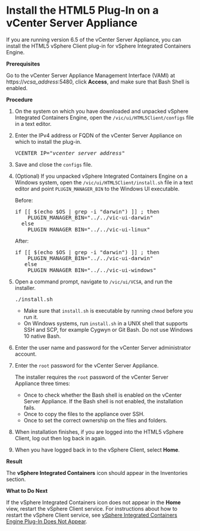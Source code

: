 # Install the HTML5 Plug-In on a vCenter Server Appliance #

If you are running version 6.5 of the vCenter Server Appliance, you can install the HTML5 vSphere Client plug-in for vSphere Integrated Containers Engine.

**Prerequisites**

Go to the vCenter Server Appliance Management Interface (VAMI) at https://<i>vcsa_address</i>:5480, click **Access**, and make sure that Bash Shell is enabled.

**Procedure**

1. On the system on which you have downloaded and unpacked vSphere Integrated Containers Engine, open the `/vic/ui/HTML5Client/configs` file in a text editor.
4. Enter the IPv4 address or FQDN of the vCenter Server Appliance on which to install the plug-in. <pre>VCENTER_IP="<i>vcenter_server_address</i>"</pre>
6. Save and close the `configs` file.
7. (Optional) If you unpacked vSphere Integrated Containers Engine on a Windows system, open  the `/vic/ui/HTML5Client/install.sh` file in a text editor and point `PLUGIN_MANAGER_BIN` to the Windows UI executable.

   Before:
     <pre>if [[ $(echo $OS | grep -i "darwin") ]] ; then
       PLUGIN_MANAGER_BIN="../../vic-ui-darwin"
     else
       PLUGIN_MANAGER_BIN="../../vic-ui-linux"</pre>
   After:
      <pre>if [[ $(echo $OS | grep -i "darwin") ]] ; then
       PLUGIN_MANAGER_BIN="../../vic-ui-darwin"
      else
       PLUGIN_MANAGER_BIN="../../vic-ui-windows"</pre>

7. Open a command prompt, navigate to `/vic/ui/VCSA`, and run the installer.
   <pre>./install.sh</pre>

    - Make sure that `install.sh` is executable by running `chmod` before you run it.
    - On Windows systems, run `install.sh` in a UNIX shell that supports SSH and SCP, for example Cygwyn or Git Bash. Do not use Windows 10 native Bash.
  
9. Enter the user name and password for the vCenter Server administrator account.

10. Enter the `root` password for the vCenter Server Appliance.

    The installer requires the `root` password of the vCenter Server Appliance three times: 
     - Once to check whether the Bash shell is enabled on the vCenter Server Appliance. If the Bash shell is not enabled, the installation fails.
     - Once to copy the files to the appliance over SSH.
     - Once to set the correct ownership on the files and folders.
10. When installation finishes, if you are logged into the HTML5 vSphere Client, log out then log back in again.
11. When you have logged back in to the vSphere Client, select **Home**.

**Result**

The **vSphere Integrated Containers** icon should appear in the Inventories section.

**What to Do Next**

If the vSphere Integrated Containers icon does not appear in the **Home** view, restart the vSphere Client service. For instructions about how to restart the vSphere Client service, see [vSphere Integrated Containers Engine Plug-In Does Not Appear](ts_ui_not_appearing.md).